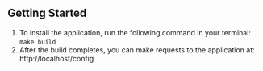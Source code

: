 ## Getting Started
1. To install the application, run the following command in your terminal: `make build`
2. After the build completes, you can make requests to the application at: http://localhost/config